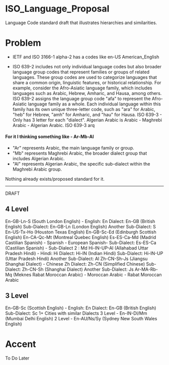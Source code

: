 # ISO_Language_Proposal
Language Code standard draft that illustrates hierarchies and similarities.

# Problem
- IETF and ISO 3166-1 alpha-2 has a codes like en-US American_English

- ISO 639-2 includes not only individual language codes but also broader language group codes that represent families or groups of related languages. These group codes are used to categorize languages that share a common origin, linguistic features, or historical relationship. For example, consider the Afro-Asiatic language family, which includes languages such as Arabic, Hebrew, Amharic, and Hausa, among others. ISO 639-2 assigns the language group code "afa" to represent the Afro-Asiatic language family as a whole. Each individual language within this family has its own unique three-letter code, such as "ara" for Arabic, "heb" for Hebrew, "amh" for Amharic, and "hau" for Hausa.
ISO 639-3 - Only has 3 letter for each "dialect".
Algerian Arabic is Arabic - Maghrebi Arabic - Algerian Arabic. ISO 639-3	arq

#### For it I thinking something like - Ar-Mb-Al
 - "Ar" represents Arabic, the main language family or group.
 - "Mb" represents Maghrebi Arabic, the broader dialect group that includes Algerian Arabic.
 - "Al" represents Algerian Arabic, the specific sub-dialect within the Maghrebi Arabic group.

Nothing already exists/proposed standard for it.

---------------------------------------------------------------------------------------------------------------------------

DRAFT
## 4 Level
En-GB-Ln-S (South London English) - English: En Dialect: En-GB (British English) Sub-Dialect: En-GB-Ln (London English) Another Sub-Dialect: S
En-US-Tx-Ho (Houston Texas English)
En-GB-Sc-Ed (Edinburgh Scottish English)
En-CA-Qc-Mt (Montreal Quebec English)
Es-ES-Ca-Md (Madrid Castilian Spanish) - Spanish - European Spanish- Sub-Dialect: Es-ES-Ca (Castilian Spanish) - Sub-Dialect 2 : Md
Hi-IN-UP-Al (Allahabad Uttar Pradesh Hindi) - Hindi: Hi Dialect: Hi-IN (Indian Hindi) Sub-Dialect: Hi-IN-UP (Uttar Pradesh Hindi) Another Sub-Dialect: Al
Zh-CN-Sh-Js (Jiangsu Shanghai Dialect) - Chinese Zh Dialect: Zh-CN (Simplified Chinese) Sub-Dialect: Zh-CN-Sh (Shanghai Dialect) Another Sub-Dialect:  Js
Ar-MA-Rb-Mq (Meknes Rabat Moroccan Arabic) - Moroccan Arabic - Rabat Moroccan Arabic

## 3 Level
En-GB-Sc (Scottish English) - English: En Dialect: En-GB (British English) Sub-Dialect: Sc
1+ Cities with similar Dialects
3 Level - En-IN-Dl/Mm (Mumbai Delhi English)
2 Level - En-AU/Ns/Sy (Sydney New South Wales English)

# Accent
To Do Later
